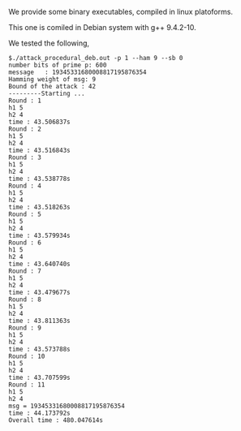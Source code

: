 We provide some binary executables, compiled in linux platoforms.

This one is comiled in Debian system with g++ 9.4.2-10.

We tested the following,
```
$./attack_procedural_deb.out -p 1 --ham 9 --sb 0 
number bits of prime p: 600
message   : 19345331680008817195876354
Hamming weight of msg: 9
Bound of the attack : 42
---------Starting ...
Round : 1
h1 5
h2 4
time : 43.506837s
Round : 2
h1 5
h2 4
time : 43.516843s
Round : 3
h1 5
h2 4
time : 43.538778s
Round : 4
h1 5
h2 4
time : 43.518263s
Round : 5
h1 5
h2 4
time : 43.579934s
Round : 6
h1 5
h2 4
time : 43.640740s
Round : 7
h1 5
h2 4
time : 43.479677s
Round : 8
h1 5
h2 4
time : 43.811363s
Round : 9
h1 5
h2 4
time : 43.573788s
Round : 10
h1 5
h2 4
time : 43.707599s
Round : 11
h1 5
h2 4
msg = 19345331680008817195876354
time : 44.173792s
Overall time : 480.047614s

```